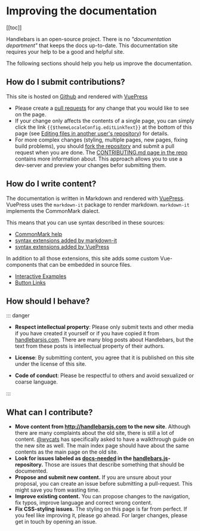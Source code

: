 # Improving the documentation

[[toc]]

Handlebars is an open-source project. There is no _"documentation department"_ that keeps the docs up-to-date. This
documentation site requires your help to be a good and helpful site.

The following sections should help you help us improve the documentation.

## How do I submit contributions?

This site is hosted on [Github](https://github.com/handlebars-lang/docs) and rendered with
[VuePress](https://v1.vuepress.vuejs.org/)

- Please create a [pull requests](https://help.github.com/en/articles/about-pull-requests) for any change that you would
  like to see on the page.
- If your change only affects the contents of a single page, you can simply click the link
  `{{$themeLocaleConfig.editLinkText}}` at the bottom of this page (see
  [Editing files in another user's repository](https://help.github.com/en/articles/editing-files-in-another-users-repository))
  for details.
- For more complex changes (styling, multiple pages, new pages, fixing build problems), you should
  [fork the repository](https://help.github.com/en/articles/fork-a-repo) and submit a pull request when you are done.
  The [CONTRIBUTING.md page in the repo][contributing-page-in-repo] contains more information about. This approach
  allows you to use a dev-server and preview your changes befor submitting them.

## How do I write content?

The documentation is written in Markdown and rendered with [VuePress](https://v1.vuepress.vuejs.org/). VuePress uses the
`markdown-it` package to render markdown. `markdown-it` implements the CommonMark dialect.

This means that you can use syntax described in these sources:

- [CommonMark help](https://commonmark.org/help/)
- [syntax extensions added by markdown-it](https://github.com/markdown-it/markdown-it#syntax-extensions)
- [syntax extensions added by VuePress](https://v1.vuepress.vuejs.org/guide/markdown.html)

In addition to all those extensions, this site adds some custom Vue-components that can be embedded in source files.

- [Interactive Examples](interactive-examples.md)
- [Button Links](button-links.md)

## How should I behave?

::: danger

- **Respect intellectual property**: Please only submit texts and other media if you have created it yourself or if you
  have copied it from [handlebarsjs.com](https://handlebarsjs.com). There are many blog posts about Handlebars, but the
  text from these posts is intellectual property of their authors.
- **License**: By submitting content, you agree that it is published on this site under the license of this site.

- **Code of conduct**: Please be respectful to others and avoid sexualized or coarse language.

:::

## What can I contribute?

- **Move content from http://handlebarsjs.com to the new site**. Although there are many complaints about the old site,
  there is still a lot of content. [@wycats](https://github.com/wycats/) has specifically asked to have a walkthrough
  guide on the new site as well. The main index page should have about the same contents as the main page on the old
  site.
- **Look for issues labeled as
  [docs-needed](https://github.com/wycats/handlebars.js/issues?utf8=%E2%9C%93&q=is%3Aissue+label%3Adocs-needed+) in the
  [handlebars.js](https://github.com/wycats/handlebars.js)-repository.** Those are issues that describe something that
  should be documented.
- **Propose and submit new content.** If you are unsure about your proposal, you can create an issue before submitting a
  pull-request. This might save you from wasting time.
- **Improve existing content.** You can propose changes to the navigation, fix typos, improve language and correct wrong
  content.
- **Fix CSS-styling issues.** The styling on this page is far from perfect. If you feel like improving it, please go
  ahead. For larger changes, please get in touch by opening an issue.

[contributing-page-in-repo]: https://github.com/handlebars-lang/docs/blob/master/CONTRIBUTING.md
[all-features-example-raw]: https://raw.githubusercontent.com/handlebars-lang/docs/master/src/examples/all-features.md
